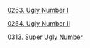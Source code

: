 [0263. Ugly Number I](https://github.com/awesometime/Leetcode/blob/master/apachecn_awesome-algorithm/docs/Leetcode_Solutions/Python/263._ugly_number.md)

[0264. Ugly Number II ](https://github.com/awesometime/Leetcode/blob/master/apachecn_awesome-algorithm/docs/Leetcode_Solutions/Python/264._ugly_number_ii.md)

[0313. Super Ugly Number](https://github.com/awesometime/Leetcode/blob/master/apachecn_awesome-algorithm/docs/Leetcode_Solutions/Python/313._Super_Ugly_Number.md)
